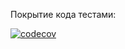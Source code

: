 Покрытие кода тестами:

[![codecov](https://codecov.io/gh/Dokanin-ssha/Kohanenko_Dokanin-2022/branch/Create_SetScopeCommand/graph/badge.svg)](https://codecov.io/gh/Dokanin-ssha/Kohanenko_Dokanin-2022)

